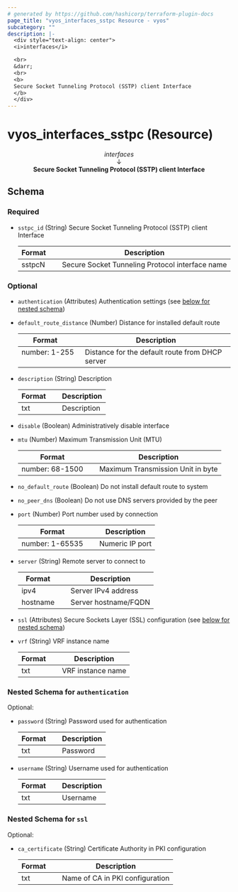 ```yaml
---
# generated by https://github.com/hashicorp/terraform-plugin-docs
page_title: "vyos_interfaces_sstpc Resource - vyos"
subcategory: ""
description: |-
  <div style="text-align: center">
  <i>interfaces</i>

  <br>
  &darr;
  <br>
  <b>
  Secure Socket Tunneling Protocol (SSTP) client Interface
  </b>
  </div>
---
```


# vyos_interfaces_sstpc (Resource)

<div style="text-align: center">
<i>interfaces</i>

<br>
&darr;
<br>
<b>
Secure Socket Tunneling Protocol (SSTP) client Interface
</b>
</div>



<!-- schema generated by tfplugindocs -->
## Schema

### Required

- `sstpc_id` (String) Secure Socket Tunneling Protocol (SSTP) client Interface

    |  Format &emsp; | Description  |
    |----------|---------------|
    |  sstpcN  &emsp; |  Secure Socket Tunneling Protocol interface name  |

### Optional

- `authentication` (Attributes) Authentication settings (see [below for nested schema](#nestedatt--authentication))
- `default_route_distance` (Number) Distance for installed default route

    |  Format &emsp; | Description  |
    |----------|---------------|
    |  number: 1-255  &emsp; |  Distance for the default route from DHCP server  |
- `description` (String) Description

    |  Format &emsp; | Description  |
    |----------|---------------|
    |  txt  &emsp; |  Description  |
- `disable` (Boolean) Administratively disable interface
- `mtu` (Number) Maximum Transmission Unit (MTU)

    |  Format &emsp; | Description  |
    |----------|---------------|
    |  number: 68-1500  &emsp; |  Maximum Transmission Unit in byte  |
- `no_default_route` (Boolean) Do not install default route to system
- `no_peer_dns` (Boolean) Do not use DNS servers provided by the peer
- `port` (Number) Port number used by connection

    |  Format &emsp; | Description  |
    |----------|---------------|
    |  number: 1-65535  &emsp; |  Numeric IP port  |
- `server` (String) Remote server to connect to

    |  Format &emsp; | Description  |
    |----------|---------------|
    |  ipv4  &emsp; |  Server IPv4 address  |
    |  hostname  &emsp; |  Server hostname/FQDN  |
- `ssl` (Attributes) Secure Sockets Layer (SSL) configuration (see [below for nested schema](#nestedatt--ssl))
- `vrf` (String) VRF instance name

    |  Format &emsp; | Description  |
    |----------|---------------|
    |  txt  &emsp; |  VRF instance name  |

<a id="nestedatt--authentication"></a>
### Nested Schema for `authentication`

Optional:

- `password` (String) Password used for authentication

    |  Format &emsp; | Description  |
    |----------|---------------|
    |  txt  &emsp; |  Password  |
- `username` (String) Username used for authentication

    |  Format &emsp; | Description  |
    |----------|---------------|
    |  txt  &emsp; |  Username  |


<a id="nestedatt--ssl"></a>
### Nested Schema for `ssl`

Optional:

- `ca_certificate` (String) Certificate Authority in PKI configuration

    |  Format &emsp; | Description  |
    |----------|---------------|
    |  txt  &emsp; |  Name of CA in PKI configuration  |
